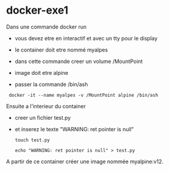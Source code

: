 # docker-exe1
Dans une commande docker run

* vous devez etre en interactif et avec un tty pour le display

* le container doit etre nommé myalpes

* dans cette commande creer un volume /MountPoint
* image doit etre alpine

* passer la commande /bin/ash
  
` docker -it --name myalpes -v /MountPoint alpine /bin/ash`

Ensuite a l'interieur du container  
* creer un fichier test.py
* et inserez le texte "WARNING: ret pointer is null"

  `touch test.py`
  
  `echo "WARNING: ret pointer is null" > test.py`

A partir de ce container créer une image nommée  myalpine:v12.
